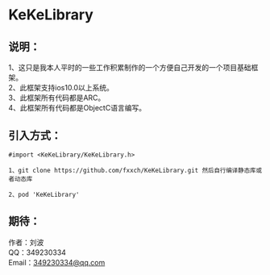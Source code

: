 # KeKeLibrary

## 说明：
1、这只是我本人平时的一些工作积累制作的一个方便自己开发的一个项目基础框架。<br>
2、此框架支持ios10.0以上系统。<br>
3、此框架所有代码都是ARC。<br>
4、此框架所有代码都是ObjectC语言编写。<br>
<!-- 5、此框架里面已经引入了FMDB开源框架的源代码，所以在使用此框架的时候请不要再引入FMDB了。<br> -->

<!--
## 鸣谢：
1、此框架里面引入了FMDB开源框架的源代码，所以在此感谢这两个框架的原著作者的贡献。 
-->

## 引入方式：
```
#import <KeKeLibrary/KeKeLibrary.h>
```

```
1、git clone https://github.com/fxxch/KeKeLibrary.git 然后自行编译静态库或者动态库
```

```
2、pod 'KeKeLibrary'
```


## 期待：
作者：刘波<br>
QQ：349230334<br>
Email：349230334@qq.com<br>

